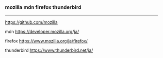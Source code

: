 ### mozilla mdn firefox thunderbird
---
https://github.com/mozilla

mdn
https://developer.mozilla.org/ja/

firefox 
https://www.mozilla.org/ja/firefox/

thunderbird 
https://www.thunderbird.net/ja/


```
```

```
```

```
```


